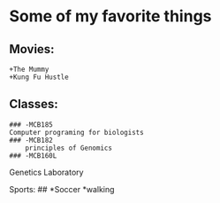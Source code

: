 # Some of my favorite things #
## Movies: ##
	+The Mummy
	+Kung Fu Hustle
	
## Classes:
	### -MCB185
	Computer programing for biologists
	### -MCB182
		principles of Genomics
	### -MCB160L
Genetics Laboratory
	
Sports: ##
	*Soccer
	*walking 